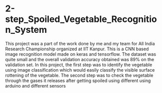 # 2-step_Spoiled_Vegetable_Recognition_System
This project was a part of the work done by me and my team for All India Research Championship organized at IIT Kanpur. This is a CNN based image recognition model made on keras and tensorflow. The dataset was quite small and the overall validation accuracy obtained was 89% on the validation set.
In this project, the first step was to identify the vegetable using image classification which would easily classify the visible surface rottening of the vegetable. The second step was to check the vegetable through the gases it releases after getting spoiled using different using arduino and different sensors
